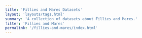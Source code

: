 ```yaml
---
title: 'Fillies and Mares Datasets'
layout: 'layouts/tags.html'
summary: 'A collection of datasets about Fillies and Mares.'
filter: 'Fillies and Mares'
permalink: '/fillies-and-mares/index.html'
---
```

